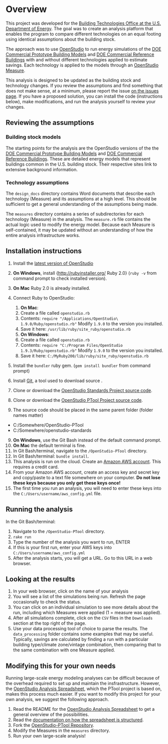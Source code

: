 # Overview

This project was developed for the [Building Technologies Office at the U.S. Department of Energy](http://energy.gov/eere/buildings/building-technologies-office).  The goal was to create an analysis platform that enables the program to compare different technologies on an equal footing using identical assumptions about the building stock.

The approach was to use [OpenStudio](https://www.openstudio.net/) to run energy simulations of the [DOE Commercial Prototype Building Models](http://www.energycodes.gov/commercial-prototype-building-models) and [DOE Commercial Reference Buildings](http://energy.gov/eere/buildings/commercial-reference-buildings) with and without different technologies applied to estimate savings.  Each technology is applied to the models through an [OpenStudio Measure](http://nrel.github.io/OpenStudio-user-documentation/getting_started/about_measures/).

This analysis is designed to be updated as the building stock and technology changes.  If you review the assumptions and find something that does not make sense, at a minimum, please report the issue [on the issues page](https://github.com/NREL/OpenStudio-PTool/issues).  If you have a proposed solution, you can install the code (instructions below), make modifications, and run the analysis yourself to review your changes.  

## Reviewing the assumptions

### Building stock models

The starting points for the analysis are the OpenStudio versions of the the [DOE Commercial Prototype Building Models](http://www.energycodes.gov/commercial-prototype-building-models) and [DOE Commercial Reference Buildings](http://energy.gov/eere/buildings/commercial-reference-buildings).  These are detailed energy models that represent buildings common in the U.S. building stock.  Their respective sites link to extensive background information.

### Technology assumptions

The `design_docs` directory contains Word documents that describe each technology (Measure) and its assumptions at a high level.  This should be sufficient to get a general understanding of the assumptions being made.

The `measures` directory contains a series of subdirectories for each technology (Measure) in the analysis.  The `measure.rb` file contains the actual logic used to modify the energy model.  Because each Measure is self-contained, it may be updated without an understanding of how the entire analysis infrastructure works.

## Installation instructions

1. Install the [latest version of OpenStudio](https://www.openstudio.net/downloads)
2. **On Windows**, install {http://rubyinstaller.org/ Ruby 2.0} (`ruby -v` from command prompt to check installed version).  
3. **On Mac** Ruby 2.0 is already installed.
4. Connect Ruby to OpenStudio:
	1. **On Mac**:
	2. Create a file called `openstudio.rb`
	3. Contents: `require "/Applications/OpenStudio\ 1.9.0/Ruby/openstudio.rb"` Modify `1.9.0` to the version you installed.
	4. Save it here: `/usr/lib/ruby/site_ruby/openstudio.rb`
	5. **On Windows**:
	6. Create a file called `openstudio.rb`
	7. Contents: `require "C:/Program Files/OpenStudio 1.9.3/Ruby/openstudio.rb"`  Modify `1.9.0` to the version you installed.
	8. Save it here: `C:/MyRuby200/lib/ruby/site_ruby/openstudio.rb`

5. Install the `bundler` ruby gem. (`gem install bundler` from command prompt)
6. Install [Git](https://git-scm.com), a tool used to download source .
7. Clone or download the [OpenStudio Standards Project source code](https://github.com/NREL/openstudio-standards/archive/master.zip).
8. Clone or download the [OpenStudio PTool Project source code](https://github.com/NREL/OpenStudio-PTool/archive/master.zip).
9. The source code should be placed in the same parent folder (folder names matter)
  - C:/Somewhere/OpenStudio-PTool
  - C:/Somewhere/openstudio-standards
9. **On Windows**, use the Git Bash instead of the default command prompt.
10. **On Mac** the default terminal is fine.
11. In Git Bash/terminal, navigate to the `/OpenStudio-PTool` directory.
12. In Git Bash/terminal: `bundle install`.
13. This analysis is run on the cloud.  Create an [Amazon AWS account](http://aws.amazon.com/).  This requires a credit card.
14. From your Amazon AWS account, create an access key and secret key and copy/paste to a text file somewhere on your computer.  **Do not lose these keys because you only get these keys once!**
15. The first time you run an analysis, you will need to enter these keys into the `C:/Users/username/aws_config.yml` file.

  
## Running the analysis

In the Git Bash/terminal: 

1. Navigate to the `/OpenStudio-PTool` directory.
2. `rake run`
3. Type the number of the analysis you want to run, ENTER
4. If this is your first run, enter your AWS keys into `C:/Users/username/aws_config.yml`
5. After the analysis starts, you will get a URL.  Go to this URL in a web browser.
  
## Looking at the results

1. In your web browser, click on the name of your analysis
2. You will see a list of the simulations being run.  Refresh the page occasionally to check the status.
3. You can click on an individual simulation to see more details about the run, including which Measures were applied (1 = measure was applied).
4. After all simulations complete, click on the `CSV` files in the `Downloads` section at the top right of the page.
5. Use your data processing tool of choice to parse the results. The `data_processing` folder contains some examples that may be useful. Typically, savings are calculated by finding a run with a particular building type/climate zone/vintage combination, then comparing that to the same combination with one Measure applied.  

## Modifying this for your own needs

Running large-scale energy modeling analyses can be difficult because of the overhead required to set up and maintain the insfrastructure.  However, the [OpenStudio Analysis Spreadsheet](https://github.com/NREL/OpenStudio-analysis-spreadsheet), which the PTool project is based on, makes this process much easier.  If you want to modify this project for your own analysis, we suggest the following approach.

1. Read the README for the [OpenStudio Analysis Spreadsheet](https://github.com/NREL/OpenStudio-analysis-spreadsheet) to get a general overview of the possibilities.
2. Read the [documentation on how the spreadsheet is structured](https://github.com/NREL/OpenStudio-analysis-spreadsheet/raw/develop/documentation/spreadsheet_userguide_prerelease.pdf).
3. Fork the [OpenStudio-PTool Repository](https://github.com/NREL/OpenStudio-PTool).
4. Modify the Measures in the `measures` directory.
5. Run your own large-scale analysis!